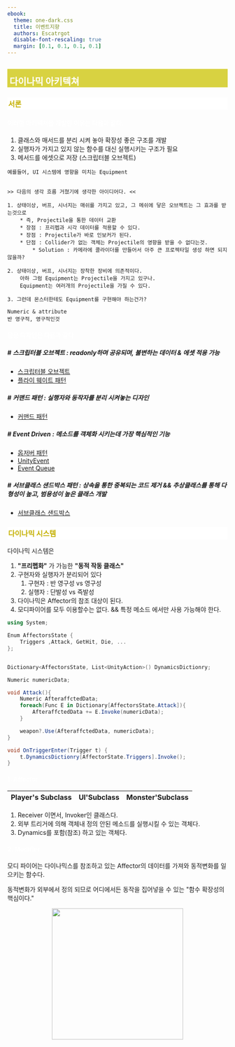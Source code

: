 ```yaml
---
ebook:
  theme: one-dark.css
  title: 이벤트지향
  authors: Escatrgot
  disable-font-rescaling: true
  margin: [0.1, 0.1, 0.1, 0.1]
---
```

<style>
    h3.quest { font-weight: bold; border: 3px solid; color: #A0F !important;}
    .quest { font-weight: bold; color: #A0F !important;}

    h2 { border-top: 12px solid #D8D241; border-left: 5px solid #D8D241; border-right: 5px solid #D8D241; background-color: #D8D241; color: #FFF !important; font-weight: bold;}

    h3 { border-top: 3px solid #FFF; border: 2px solid #FFF; background-color: #FFF; color: #C4B000 !important;}

    h4 { font-weight: bold; color: #FFF !important; }
    .red{color: #d93d3d;}
    .darkred{color: #470909;}
    .orange{color: #cf6d1d;}
    .yellow{color: #DD3;}
    .green{color: #25ba00;}
    .blue{color: #169ae0;}
    .pink{color: #d10fd1;}
    .dim{color : #666666;}
    .lime{color : #addb40;}
</style>

## 다이나믹 아키텍쳐

### 서론

#### 이러한 아키텍쳐를 개발한 이유는 다음과 같다.

1. 클래스와 매서드를 분리 시켜 놓아 확장성 좋은 구조를 개발
2. 실행자가 가지고 있지 않는 함수를 대신 실행시키는 구조가 필요
3. 메서드를 에셋으로 저장 (스크립터블 오브젝트)

```
예를들어, UI 시스템에 영향을 미치는 Equipment


>> 다음의 생각 흐름 거쳤기에 생각한 아이디어다. <<

1. 상태이상, 버프, 시너지는 매쉬를 가지고 있고, 그 메쉬에 닿은 오브젝트는 그 효과를 받는것으로
    * 즉, Projectile을 통한 데이터 교환
    * 장점 : 프리펩과 시각 데이터를 적용할 수 있다.
    * 장점 : Projectile가 바로 인보커가 된다.
    * 단점 : Collider가 없는 객체는 Projectile의 영향을 받을 수 없다는것.
        * Solution : 카메라에 콜라이더를 만들어서 아주 큰 프로젝타일 생성 하면 되지 않을까?

2. 상태이상, 버프, 시너지는 장착한 장비에 의존적이다.
    아하 그럼 Equipment는 Projectile을 가지고 있구나.  
    Equipment는 여러개의 Projectile을 가질 수 있다.

3. 그런데 몬스터한테도 Equipment를 구현해야 하는건가?

Numeric & attribute
반 영구적, 영구적인것
```

#### 응용 디자인은 다음과 같다
##### \# 스크립터블 오브젝트 : readonly하며 공유되며, 불변하는 데이터 & 에셋 적용 가능

* [스크립터블 오브젝트 ](https://felipuss.tistory.com/entry/%EB%8B%88%EC%95%99%ED%8C%BD%EC%9D%B4-%EC%8A%A4%ED%81%AC%EB%A6%BD%ED%84%B0%EB%B8%94-%EC%98%A4%EB%B8%8C%EC%A0%9D%ED%8A%B8-%EA%B2%8C%EC%9E%84-%EA%B0%9C%EB%B0%9C-Unity-ScriptableObject)
* [플라이 웨이트 패턴](https://felipuss.tistory.com/entry/%EB%8B%88%EC%95%99%ED%8C%BD%EC%9D%B4-%EA%B0%9D%EC%B2%B4%EC%A7%80%ED%96%A5OOP-4-5-%EA%B5%AC%EC%A1%B0%ED%8C%A8%ED%84%B4-Flyweight-pattern)
##### \# 커맨드 패턴 : 실행자와 동작자를 분리 시켜놓는 디자인 
* [커맨드 패턴](https://felipuss.tistory.com/entry/%EB%8B%88%EC%95%99%ED%8C%BD%EC%9D%B4-%EA%B0%9D%EC%B2%B4%EC%A7%80%ED%96%A5OOP-4-6-%ED%96%89%EB%8F%99%ED%8C%A8%ED%84%B4-Command-pattern?category=951238)

##### \# Event Driven : 메소드를 객체화 시키는데 가장 핵심적인 기능
* [옵저버 패턴](https://felipuss.tistory.com/entry/%EB%8B%88%EC%95%99%ED%8C%BD%EC%9D%B4-%EA%B0%9D%EC%B2%B4%EC%A7%80%ED%96%A5OOP-4-6-%ED%96%89%EB%8F%99%ED%8C%A8%ED%84%B4-Observer-pattern)
* [UnityEvent](https://felipuss.tistory.com/entry/%EB%8B%88%EC%95%99%ED%8C%BD%EC%9D%B4-%EC%9D%B4%EB%B2%A4%ED%8A%B8C-5-UnityEvent)
* [Event Queue](https://github.com/Habrador/Unity-Programming-Patterns#14-event-queue)

##### \# 서브클래스 샌드박스 패턴 : 상속을 통한 중복되는 코드 제거 && 추상클래스를 통해 다형성이 높고, 범용성이 높은 클래스 개발 
* [서브클래스 샌드박스](https://felipuss.tistory.com/entry/%EB%8B%88%EC%95%99%ED%8C%BD%EC%9D%B4-%EA%B0%9D%EC%B2%B4%EC%A7%80%ED%96%A5OOP-4-6-%ED%96%89%EB%8F%99%ED%8C%A8%ED%84%B4-Command-pattern)

### 다이나믹 시스템
다이나믹 시스템은 
1. **"프리펩화"** 가 가능한 **"동적 작동 클래스"**
2. 구현자와 실행자가 분리되어 있다
   1. 구현자 : 반 영구성 vs 영구성
   2. 실행자 : 단발성 vs 즉발성
3. 다이나믹은 Affector의 참조 대상이 된다.
4. 모디파이어를 모두 이용할수는 없다. && 특정 메소드 에서만 사용 가능해야 한다.
```cs
using System;

Enum AffectorsState {
    Triggers ,Attack, GetHit, Die, ... 
};


Dictionary<AffectorsState, List<UnityAction>() DynamicsDictionry;

Numeric numericData;

void Attack(){
    Numeric AfteraffctedData;
    foreach(Func E in Dictionary[AffectorsState.Attack]){
        AfteraffctedData += E.Invoke(numericData);
    }

    weapon?.Use(AfteraffctedData, numericData);
}

void OnTriggerEnter(Trigger t) {
    t.DynamicsDictionry[AffectorState.Triggers].Invoke();
}

```

#### 1. Affector

|Player's Subclass|UI'Subclass|Monster'Subclass|
|:--|:--|:--|

1. Receiver 이면서, Invoker인 클래스다.
2. 외부 트리거에 의해 객체내 정의 안된 메소드를 실행시킬 수 있는 객체다.
3. Dynamics를 포함(참조) 하고 있는 객체다. 

#### 2. Modifier

모디 파이어는 다이나믹스를 참조하고 있는 
Affector의 데이터를 가져와 동적변화를 일으키는 함수다.

동적변화가 외부에서 정의 되므로 어디에서든 동작을 집어넣을 수 있는 "함수 확장성의 핵심이다."

<div align=center>
    <img src="2023-05-15-16-28-17.png" width=300px>
</div>

